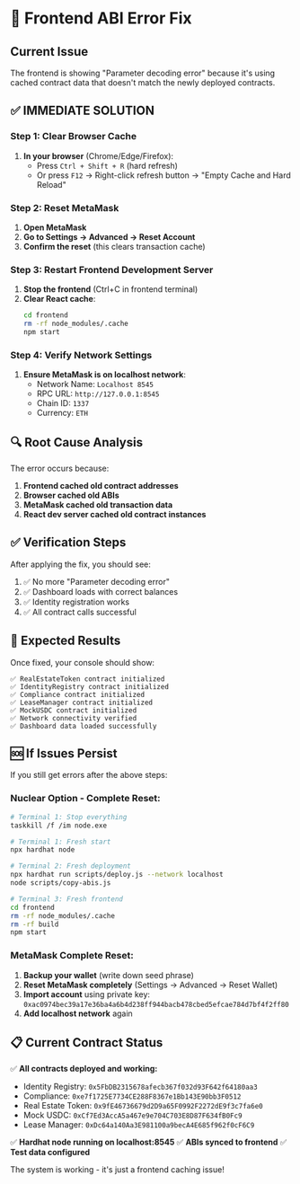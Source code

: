 # 🔧 Frontend ABI Error Fix

## Current Issue
The frontend is showing "Parameter decoding error" because it's using cached contract data that doesn't match the newly deployed contracts.

## ✅ IMMEDIATE SOLUTION

### Step 1: Clear Browser Cache
1. **In your browser** (Chrome/Edge/Firefox):
   - Press `Ctrl + Shift + R` (hard refresh)
   - Or press `F12` → Right-click refresh button → "Empty Cache and Hard Reload"

### Step 2: Reset MetaMask
1. **Open MetaMask**
2. **Go to Settings → Advanced → Reset Account**
3. **Confirm the reset** (this clears transaction cache)

### Step 3: Restart Frontend Development Server
1. **Stop the frontend** (Ctrl+C in frontend terminal)
2. **Clear React cache**:
   ```bash
   cd frontend
   rm -rf node_modules/.cache
   npm start
   ```

### Step 4: Verify Network Settings
1. **Ensure MetaMask is on localhost network**:
   - Network Name: `Localhost 8545`
   - RPC URL: `http://127.0.0.1:8545`
   - Chain ID: `1337`
   - Currency: `ETH`

## 🔍 Root Cause Analysis

The error occurs because:
1. **Frontend cached old contract addresses**
2. **Browser cached old ABIs**
3. **MetaMask cached old transaction data**
4. **React dev server cached old contract instances**

## ✅ Verification Steps

After applying the fix, you should see:
1. ✅ No more "Parameter decoding error"
2. ✅ Dashboard loads with correct balances
3. ✅ Identity registration works
4. ✅ All contract calls successful

## 🚀 Expected Results

Once fixed, your console should show:
```
✅ RealEstateToken contract initialized
✅ IdentityRegistry contract initialized  
✅ Compliance contract initialized
✅ LeaseManager contract initialized
✅ MockUSDC contract initialized
✅ Network connectivity verified
✅ Dashboard data loaded successfully
```

## 🆘 If Issues Persist

If you still get errors after the above steps:

### Nuclear Option - Complete Reset:
```bash
# Terminal 1: Stop everything
taskkill /f /im node.exe

# Terminal 1: Fresh start
npx hardhat node

# Terminal 2: Fresh deployment  
npx hardhat run scripts/deploy.js --network localhost
node scripts/copy-abis.js

# Terminal 3: Fresh frontend
cd frontend
rm -rf node_modules/.cache
rm -rf build
npm start
```

### MetaMask Complete Reset:
1. **Backup your wallet** (write down seed phrase)
2. **Reset MetaMask completely** (Settings → Advanced → Reset Wallet)
3. **Import account** using private key: `0xac0974bec39a17e36ba4a6b4d238ff944bacb478cbed5efcae784d7bf4f2ff80`
4. **Add localhost network** again

## 📋 Current Contract Status

✅ **All contracts deployed and working:**
- Identity Registry: `0x5FbDB2315678afecb367f032d93F642f64180aa3`
- Compliance: `0xe7f1725E7734CE288F8367e1Bb143E90bb3F0512`
- Real Estate Token: `0x9fE46736679d2D9a65F0992F2272dE9f3c7fa6e0`
- Mock USDC: `0xCf7Ed3AccA5a467e9e704C703E8D87F634fB0Fc9`
- Lease Manager: `0xDc64a140Aa3E981100a9becA4E685f962f0cF6C9`

✅ **Hardhat node running on localhost:8545**
✅ **ABIs synced to frontend**
✅ **Test data configured**

The system is working - it's just a frontend caching issue!
